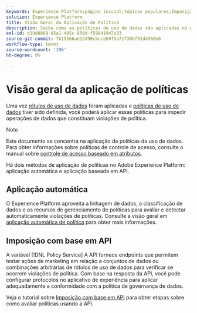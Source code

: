 ```yaml
---
keywords: Experience Platform;página inicial;tópicos populares;Imposição de política;Imposição automática;Imposição baseada em API;governança de dados
solution: Experience Platform
title: Visão Geral da Aplicação de Política
description: Saiba como as políticas de uso de dados são aplicadas no Adobe Experience Platform.
exl-id: d19d8060-85a1-405c-856d-f59041947a33
source-git-commit: 7b15166ae12d90cbcceb9f5a71730bf91d4560e6
workflow-type: tm+mt
source-wordcount: '196'
ht-degree: 0%

---
```


# Visão geral da aplicação de políticas

Uma vez [rótulos de uso de dados](../labels/overview.md) foram aplicadas e [políticas de uso de dados](../policies/overview.md) tiver sido definida, você poderá aplicar essas políticas para impedir operações de dados que constituam violações de política.

>[!NOTE]
>
>Este documento se concentra na aplicação de políticas de uso de dados. Para obter informações sobre políticas de controle de acesso, consulte o manual sobre [controle de acesso baseado em atributos](../../access-control/abac/overview.md).

Há dois métodos de aplicação de políticas no Adobe Experience Platform: aplicação automática e aplicação baseada em API.

## Aplicação automática

O Experience Platform aproveita a linhagem de dados, a classificação de dados e os recursos de gerenciamento de políticas para avaliar e detectar automaticamente violações de políticas. Consulte a visão geral em [aplicação automática de política](./auto-enforcement.md) para obter mais informações.

## Imposição com base em API

A variável [!DNL Policy Service] A API fornece endpoints que permitem testar ações de marketing em relação a conjuntos de dados ou combinações arbitrárias de rótulos de uso de dados para verificar se ocorrem violações de política. Com base na resposta da API, você pode configurar protocolos no aplicativo de experiência para aplicar adequadamente a conformidade com a política de governança de dados.

Veja o tutorial sobre [Imposição com base em API](./api-enforcement.md) para obter etapas sobre como avaliar políticas usando a API.
